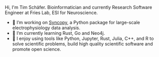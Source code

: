 Hi, I'm Tim Schäfer.
Bioinformatician and currently Research Software Engineer at Fries Lab, ESI for Neuroscience.

- 🔭 I’m working on [Syncopy](https://github.com/esi-neuroscience/syncopy), a Python package for large-scale electrophysiology data analysis.
- 🌱 I’m currently learning Rust, Go and Neo4j.
- :rocket: I enjoy using tools like Python, Jupyter, Rust, Julia, C++, and R to solve scientific problems, build high quality scientific software and promote open science.
